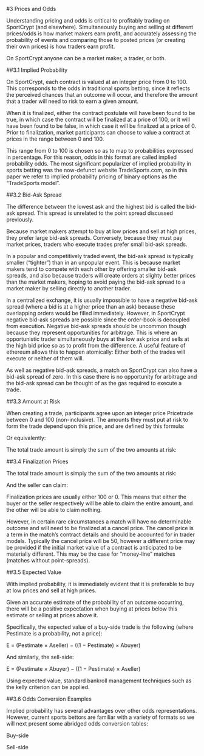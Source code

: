 #3 Prices and Odds

Understanding pricing and odds is critical to profitably trading on SportCrypt (and elsewhere). Simultaneously buying and selling at different prices/odds is how market makers earn profit, and accurately assessing the probability of events and comparing those to posted prices (or creating their own prices) is how traders earn profit.

On SportCrypt anyone can be a market maker, a trader, or both.

##3.1 Implied Probability


On SportCrypt, each contract is valued at an integer price from 0 to 100. This corresponds to the odds in traditional sports betting, since it reflects the perceived chances that an outcome will occur, and therefore the amount that a trader will need to risk to earn a given amount.

When it is finalized, either the contract postulate will have been found to be true, in which case the contract will be finalized at a price of 100, or it will have been found to be false, in which case it will be finalized at a price of 0. Prior to finalization, market participants can choose to value a contract at prices in the range between 0 and 100.

This range from 0 to 100 is chosen so as to map to probabilities expressed in percentage. For this reason, odds in this format are called implied probability odds. The most significant popularizer of implied probability in sports betting was the now-defunct website TradeSports.com, so in this paper we refer to implied probability pricing of binary options as the “TradeSports model”.

##3.2 Bid-Ask Spread

The difference between the lowest ask and the highest bid is called the bid-ask spread. This spread is unrelated to the point spread discussed previously.

Because market makers attempt to buy at low prices and sell at high prices, they prefer large bid-ask spreads. Conversely, because they must pay market prices, traders who execute trades prefer small bid-ask spreads.

In a popular and competitively traded event, the bid-ask spread is typically smaller (“tighter”) than in an unpopular event. This is because market makers tend to compete with each other by offering smaller bid-ask spreads, and also because traders will create orders at slighty better prices than the market makers, hoping to avoid paying the bid-ask spread to a market maker by selling directly to another trader.

In a centralized exchange, it is usually impossible to have a negative bid-ask spread (where a bid is at a higher price than an ask) because these overlapping orders would be filled immediately. However, in SportCrypt negative bid-ask spreads are possible since the order-book is decoupled from execution. Negative bid-ask spreads should be uncommon though because they represent opportunities for arbitrage. This is where an opportunistic trader simultaneously buys at the low ask price and sells at the high bid price so as to profit from the difference. A useful feature of ethereum allows this to happen atomically: Either both of the trades will execute or neither of them will.

As well as negative bid-ask spreads, a match on SportCrypt can also have a bid-ask spread of zero. In this case there is no opportunity for arbitrage and the bid-ask spread can be thought of as the gas required to execute a trade.

##3.3 Amount at Risk

When creating a trade, participants agree upon an integer price Pricetrade between 0 and 100 (non-inclusive). The amounts they must put at risk to form the trade depend upon this price, and are defined by this formula:

Or equivalently:

The total trade amount is simply the sum of the two amounts at risk:

##3.4 Finalization Prices

The total trade amount is simply the sum of the two amounts at risk:

And the seller can claim:

Finalization prices are usually either 100 or 0. This means that either the buyer or the seller respectively will be able to claim the entire amount, and the other will be able to claim nothing.

However, in certain rare circumstances a match will have no determinable outcome and will need to be finalized at a cancel price. The cancel price is a term in the match’s contract details and should be accounted for in trader models. Typically the cancel price will be 50, however a different price may be provided if the initial market value of a contract is anticipated to be materially different. This may be the case for “money-line” matches (matches without point-spreads).

##3.5 Expected Value

With implied probability, it is immediately evident that it is preferable to buy at low prices and sell at high prices.

Given an accurate estimate of the probability of an outcome occurring, there will be a positive expectation when buying at prices below this estimate or selling at prices above it.

Specifically, the expected value of a buy-side trade is the following (where Pestimate is a probability, not a price):

E = (Pestimate × Aseller) − ((1 − Pestimate) × Abuyer)

And similarly, the sell-side:

E = (Pestimate × Abuyer) − ((1 − Pestimate) × Aseller)

Using expected value, standard bankroll management techniques such as the kelly criterion can be applied.

##3.6 Odds Conversion Examples

Implied probability has several advantages over other odds representations. However, current sports bettors are familiar with a variety of formats so we will next present some abridged odds conversion tables:

Buy-side

Sell-side



